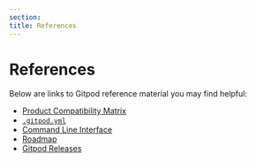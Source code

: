```yaml
---
section:
title: References
---
```


<script context="module">
  export const prerender = true;
</script>

# References

Below are links to Gitpod reference material you may find helpful:

- [Product Compatibility Matrix](/docs/references/compatibility?user)
- [`.gitpod.yml`](/docs/references/gitpod-yml)
- [Command Line Interface](/docs/references/gitpod-cli)
- [Roadmap](/docs/support/public-roadmap)
- [Gitpod Releases](/docs/support/release-cycle)

